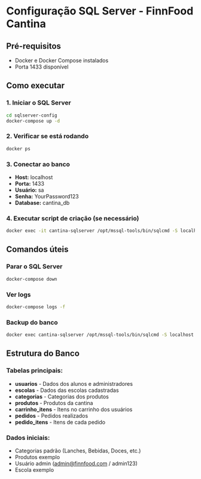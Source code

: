 # Configuração SQL Server - FinnFood Cantina

## Pré-requisitos
- Docker e Docker Compose instalados
- Porta 1433 disponível

## Como executar

### 1. Iniciar o SQL Server
```bash
cd sqlserver-config
docker-compose up -d
```

### 2. Verificar se está rodando
```bash
docker ps
```

### 3. Conectar ao banco
- **Host:** localhost
- **Porta:** 1433
- **Usuário:** sa
- **Senha:** YourPassword123
- **Database:** cantina_db

### 4. Executar script de criação (se necessário)
```bash
docker exec -it cantina-sqlserver /opt/mssql-tools/bin/sqlcmd -S localhost -U sa -P YourPassword123 -i /docker-entrypoint-initdb.d/create_database.sql
```

## Comandos úteis

### Parar o SQL Server
```bash
docker-compose down
```

### Ver logs
```bash
docker-compose logs -f
```

### Backup do banco
```bash
docker exec cantina-sqlserver /opt/mssql-tools/bin/sqlcmd -S localhost -U sa -P YourPassword123 -Q "BACKUP DATABASE cantina_db TO DISK = '/var/opt/mssql/backup/cantina_backup.bak'"
```

## Estrutura do Banco

### Tabelas principais:
- **usuarios** - Dados dos alunos e administradores
- **escolas** - Dados das escolas cadastradas
- **categorias** - Categorias dos produtos
- **produtos** - Produtos da cantina
- **carrinho_itens** - Itens no carrinho dos usuários
- **pedidos** - Pedidos realizados
- **pedido_itens** - Itens de cada pedido

### Dados iniciais:
- Categorias padrão (Lanches, Bebidas, Doces, etc.)
- Produtos exemplo
- Usuário admin (admin@finnfood.com / admin123)
- Escola exemplo